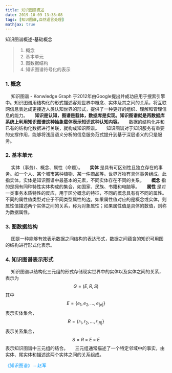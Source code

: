 ```yaml
---
title: 知识图谱概述
date: 2019-10-09 13:38:08
tags: [知识图谱,自然语言处理]
mathjax: true
---
```


知识图谱概述-基础概念

> 1. 概念
> 2. 基本单元
> 3. 图数据结构
> 4. 知识图谱符号化的表示

<!--more-->

### 1. 概念
&emsp; 知识图谱 - Konwledge Graph 于2012年由Google提出并成功应用于搜索引擎中。知识图谱用结构化的形式描述客观世界中概念、实体及其之间的关系，将互联网信息表达成更接近人类认知世界的形式，提供了一种更好的组织、理解和管理信息的能力。
&emsp; **知识是认知，图谱是载体，数据库是实现。知识图谱就是再数据库系统上利用知识图谱这种抽象载体表示知识这种认知内容。**
&emsp; 数据的结构化并和已有的结构化数据进行关联，就构成知识图谱。
&emsp; 知识图谱对于知识服务有重要的支撑作用，能够将浅层语义分析的信息服务范式提升到基于深层语义的只是服务。

### 2. 基本单元
&emsp; 实体（事务）、概念、属性（命题）。
&emsp; **实体** 是具有可区别性且独立存在的事务。如一个人、某个城市某种植物、某一件商品等。世界万物有具体事务组成，此指实体。实体是知识图谱中最基本的元素，不同实体存在不同的关系。
&emsp; **概念** 指的是拥有同种特性实体构成的集合，如国家、民族、书籍和电脑等。
&emsp; **属性** 是对一类事务本质特性的反应，用于区分概念的特征，不同的概念具有有不同的属性。不同的属性值类型对应于不同类型属性的边。如果属性值对应的是概念或实体，则属性值描述两个实体之间的关系，称为对象属性；如果属性值是具体的数值，则称为数据属性。

### 3. 图数据结构
&emsp; 图是一种能够有效表示数据之间结构的表达形式，数据之间蕴含的知识可用图的结构进行形式化表示。

### 4. 知识图谱表示形式
&emsp; 知识图谱以结构化三元组的形式存储现实世界中的实体以及实体之间的关系，表示为 $$G=(E,R,S)$$ 其中 $$E=\{e_{1},e_{2},...,e_{|e|}\}$$ 表示实体集合，$$R=\{r_{1},r_{2},...,r_{|R|}\}$$ 表示关系集合，$$S=R\times E\times E$$ 表示知识图谱中三元组的结合。
&emsp; 三元组通常描述了一个特定邻域中的事实，由实体、尾实体和描述这两个实体之间的关系组成。

<font face='宋体' color='0099ff'>《知识图谱》 -- 赵军</font>
